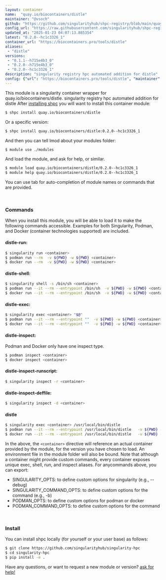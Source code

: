 ```yaml
---
layout: container
name:  "quay.io/biocontainers/distle"
maintainer: "@vsoch"
github: "https://github.com/singularityhub/shpc-registry/blob/main/quay.io/biocontainers/distle/container.yaml"
config_url: "https://raw.githubusercontent.com/singularityhub/shpc-registry/main/quay.io/biocontainers/distle/container.yaml"
updated_at: "2025-01-23 04:07:13.885354"
latest: "0.2.0--hc1c3326_1"
container_url: "https://biocontainers.pro/tools/distle"
aliases:
 - "distle"
versions:
 - "0.1.1--h715e4b3_0"
 - "0.2.0--h715e4b3_0"
 - "0.2.0--hc1c3326_1"
description: "singularity registry hpc automated addition for distle"
config: {"url": "https://biocontainers.pro/tools/distle", "maintainer": "@vsoch", "description": "singularity registry hpc automated addition for distle", "latest": {"0.2.0--hc1c3326_1": "sha256:2a79b312e2190ade7a41af5ba7172546de1b8a8ae635c5d5b63da675898e709c"}, "tags": {"0.1.1--h715e4b3_0": "sha256:fce3265ad2cf19ab763f7977fee346f00773be059a2a39ce92fab41c5e7b6609", "0.2.0--h715e4b3_0": "sha256:75ca15253b5d794bda033f3a00a1763c662314bb2487d6e35acb588574bc2afc", "0.2.0--hc1c3326_1": "sha256:2a79b312e2190ade7a41af5ba7172546de1b8a8ae635c5d5b63da675898e709c"}, "docker": "quay.io/biocontainers/distle", "aliases": {"distle": "/usr/local/bin/distle"}}
---
```


This module is a singularity container wrapper for quay.io/biocontainers/distle.
singularity registry hpc automated addition for distle
After [installing shpc](#install) you will want to install this container module:


```bash
$ shpc install quay.io/biocontainers/distle
```

Or a specific version:

```bash
$ shpc install quay.io/biocontainers/distle:0.2.0--hc1c3326_1
```

And then you can tell lmod about your modules folder:

```bash
$ module use ./modules
```

And load the module, and ask for help, or similar.

```bash
$ module load quay.io/biocontainers/distle/0.2.0--hc1c3326_1
$ module help quay.io/biocontainers/distle/0.2.0--hc1c3326_1
```

You can use tab for auto-completion of module names or commands that are provided.

<br>

### Commands

When you install this module, you will be able to load it to make the following commands accessible.
Examples for both Singularity, Podman, and Docker (container technologies supported) are included.

#### distle-run:

```bash
$ singularity run <container>
$ podman run --rm  -v ${PWD} -w ${PWD} <container>
$ docker run --rm  -v ${PWD} -w ${PWD} <container>
```

#### distle-shell:

```bash
$ singularity shell -s /bin/sh <container>
$ podman run --it --rm --entrypoint /bin/sh  -v ${PWD} -w ${PWD} <container>
$ docker run --it --rm --entrypoint /bin/sh  -v ${PWD} -w ${PWD} <container>
```

#### distle-exec:

```bash
$ singularity exec <container> "$@"
$ podman run --it --rm --entrypoint ""  -v ${PWD} -w ${PWD} <container> "$@"
$ docker run --it --rm --entrypoint ""  -v ${PWD} -w ${PWD} <container> "$@"
```

#### distle-inspect:

Podman and Docker only have one inspect type.

```bash
$ podman inspect <container>
$ docker inspect <container>
```

#### distle-inspect-runscript:

```bash
$ singularity inspect -r <container>
```

#### distle-inspect-deffile:

```bash
$ singularity inspect -d <container>
```


#### distle

```bash
$ singularity exec <container> /usr/local/bin/distle
$ podman run --it --rm --entrypoint /usr/local/bin/distle   -v ${PWD} -w ${PWD} <container> -c " $@"
$ docker run --it --rm --entrypoint /usr/local/bin/distle   -v ${PWD} -w ${PWD} <container> -c " $@"
```



In the above, the `<container>` directive will reference an actual container provided
by the module, for the version you have chosen to load. An environment file in the
module folder will also be bound. Note that although a container
might provide custom commands, every container exposes unique exec, shell, run, and
inspect aliases. For anycommands above, you can export:

 - SINGULARITY_OPTS: to define custom options for singularity (e.g., --debug)
 - SINGULARITY_COMMAND_OPTS: to define custom options for the command (e.g., -b)
 - PODMAN_OPTS: to define custom options for podman or docker
 - PODMAN_COMMAND_OPTS: to define custom options for the command

<br>

### Install

You can install shpc locally (for yourself or your user base) as follows:

```bash
$ git clone https://github.com/singularityhub/singularity-hpc
$ cd singularity-hpc
$ pip install -e .
```

Have any questions, or want to request a new module or version? [ask for help!](https://github.com/singularityhub/singularity-hpc/issues)